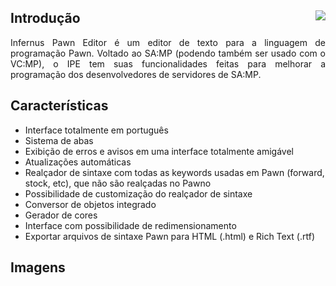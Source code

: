 ## Introdução <img src='http://i.imgur.com/RboiZWE.png' align='right' /> ##
<p align='justify'>Infernus Pawn Editor é um editor de texto para a linguagem de programação Pawn. Voltado ao SA:MP (podendo também ser usado com o VC:MP), o IPE tem suas funcionalidades feitas para melhorar a programação dos desenvolvedores de servidores de SA:MP.</p>

## Características ##
  * Interface totalmente em português
  * Sistema de abas
  * Exibição de erros e avisos em uma interface totalmente amigável
  * Atualizações automáticas
  * Realçador de sintaxe com todas as keywords usadas em Pawn (forward, stock, etc), que não são realçadas no Pawno
  * Possibilidade de customização do realçador de sintaxe
  * Conversor de objetos integrado
  * Gerador de cores
  * Interface com possibilidade de redimensionamento
  * Exportar arquivos de sintaxe Pawn para HTML (.html) e Rich Text (.rtf)

## Imagens ##
![![](http://i.imgur.com/ev6ohDT.png)](http://lh6.googleusercontent.com/-1v9Rd5BqnMU/S6gu7XkknvI/AAAAAAAAA6A/Al2VETUncr0/w784-h668-no/ipemain.png)
![![](http://i.imgur.com/g1FN12s.png)](http://lh5.googleusercontent.com/-TJ4dSHKsK5I/S7pJv0hDsoI/AAAAAAAAA6A/f2FMSJjf6ic/w1040-h754-no/ipe.png)